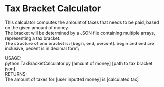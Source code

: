 # Tax Bracket Calculator

This calculator computes the amount of taxes that needs to be paid, based on the given amount of money.\
The bracket will be determined by a JSON file containing multiple arrays, representing a tax bracket. \
The structure of one bracket is: [begin, end, percent]. begin and end are inclusive, pecent is in decimal form\

USAGE:\
    python TaxBracketCalculator.py [amount of money] [path to tax bracket json]\
RETURNS:\
    The amount of taxes for [user inputted money] is [calculated tax]

